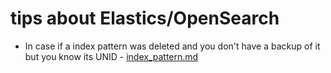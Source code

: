 # tips about Elastics/OpenSearch
* In case if a index pattern was deleted and you don't have a backup of it but you know its UNID - [index_pattern.md](index_pattern/index_pattern.md)
